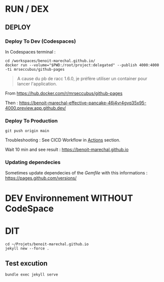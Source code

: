 

<!-- 

# Todo 

Set Dark Mode.

https://just-the-docs.github.io/just-the-docs/docs/index-test/#header-2 

-->


# RUN / DEX 


## DEPLOY

### Deploy To Dev (Codespaces)


In Codespaces terminal : 
```shell
cd /workspaces/benoit-marechal.github.io/
docker run --volume="$PWD:/root/project:delegated" --publish 4000:4000 -ti mrseccubus/github-pages
```

> A cause du pb de racc 1.6.0, je préfère utiliser un container pour lancer l'application.

From https://hub.docker.com/r/mrseccubus/github-pages

Then : 
https://benoit-marechal-effective-pancake-46j4vr4gvq35x95-4000.preview.app.github.dev/


### Deploy To Production


```shell
git push origin main
```

Troubleshooting : See CICD Workflow in [Actions](https://github.com/benoit-marechal/benoit-marechal.github.io/actions) section.


Wait 10 min and see result : https://benoit-marechal.github.io


### Updating dependecies

Sometimes update dependecies of the *Gemfile* with this informations : 
https://pages.github.com/versions/



# DEV Environnement WITHOUT CodeSpace


# DIT

```shell
cd ~/Projets/benoit-marechal.github.io
jekyll new --force .
```


## Test excution 

```shell
bundle exec jekyll serve
```

